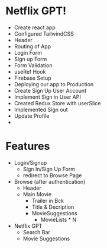 # Netflix GPT!

- Create react app
- Configured TailwindCSS
- Header
- Routing of App
- Login Form
- Sign up Form
- Form Validation
- useRef Hook
- Firebase Setup
- Deploying our app to Production
- Create Sign Up User Account
- Implement Sign in User API
- Created Redux Store with userSlice
- Implemented Sign out
- Update Profile
- 


# Features
- Login/Signup
    - Sign In/Sign Up Form
    - redirect to Browse Page
- Browse (after authentication)
    - Header
    - Main Movie
        - Trailer in Bck
        - Title & Decription
        - MovieSuggestions
            - MovieLists * N
- Netflix GPT
    - Search Bar
    - Movie Suggestions